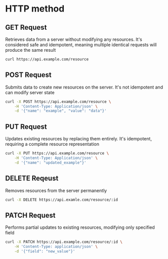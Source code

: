 # HTTP method

## GET Request

Retrieves data from a server without modifying any resources. It's considered
safe and idempotent, meaning multiple identical requests will produce the same
result

```sh
curl https://api.example.com/resource
```

## POST Request

Submits data to create new resources on the server. It's not idempotent and
can modify server state

```sh
curl -X POST https://api.example.com/resource \
    -H 'Content-Type: Application/json' \
    -d '{"name": "example", "value": "data"}'
```

## PUT Request

Updates existing resources by replacing them entirely. It's idempotent,
requiring a complete resource representation

```sh
curl -X PUT https://api.example.com/resource \
    -H 'Content-Type: Application/json' \
    -d '{"name": "updated_example"}'
```

## DELETE Reqeust

Removes resources from the server permanently

```sh
curl -X DELETE https://api.examle.com/resource/:id
```

## PATCH Request

Performs partial updates to existing resources, modifying only specified field

```sh
curl -X PATCH https://api.example.com/resource/:id \
    -H 'Content-Type: application/json' \
    -d '{"field": "new_value"}'
```

